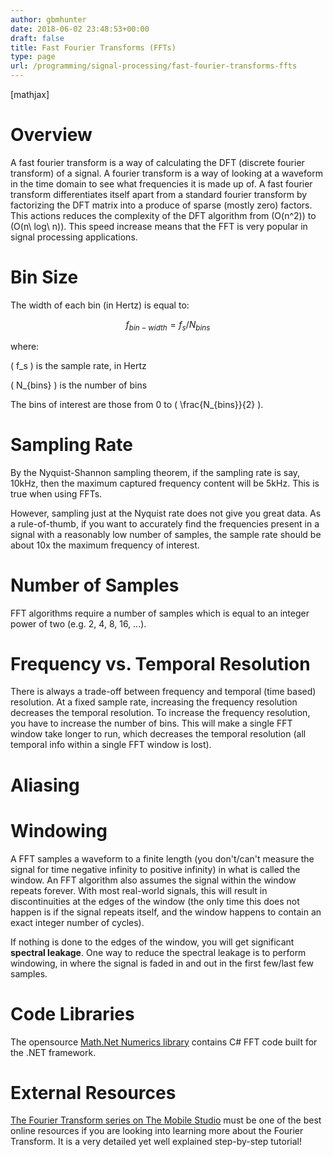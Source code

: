 ```yaml
---
author: gbmhunter
date: 2018-06-02 23:48:53+00:00
draft: false
title: Fast Fourier Transforms (FFTs)
type: page
url: /programming/signal-processing/fast-fourier-transforms-ffts
---
```


[mathjax]




# Overview




A fast fourier transform is a way of calculating the DFT (discrete fourier transform) of a signal. A fourier transform is a way of looking at a waveform in the time domain to see what frequencies it is made up of. A fast fourier transform differentiates itself apart from a standard fourier transform by factorizing the DFT matrix into a produce of sparse (mostly zero) factors. This actions reduces the complexity of the DFT algorithm from \(O(n^2)\) to \(O(n\ log\ n)\). This speed increase means that the FFT is very popular in signal processing applications.




# Bin Size




The width of each bin (in Hertz) is equal to:




$$ f_{bin-width} = f_s / N_{bins} $$




where:  

\( f_s \) is the sample rate, in Hertz  

\( N_{bins} \) is the number of bins




The bins of interest are those from 0 to \( \frac{N_{bins}}{2} \).




# **Sampling Rate**




By the Nyquist-Shannon sampling theorem, if the sampling rate is say, 10kHz, then the maximum captured frequency content will be 5kHz. This is true when using FFTs.




However, sampling just at the Nyquist rate does not give you great data. As a rule-of-thumb, if you want to accurately find the frequencies present in a signal with a reasonably low number of samples, the sample rate should be about 10x the maximum frequency of interest.




# Number of Samples




FFT algorithms require a number of samples which is equal to an integer power of two (e.g. 2, 4, 8, 16, ...).




# Frequency vs. Temporal Resolution




There is always a trade-off between frequency and temporal (time based) resolution. At a fixed sample rate, increasing the frequency resolution decreases the temporal resolution. To increase the frequency resolution, you have to increase the number of bins. This will make a single FFT window take longer to run, which decreases the temporal resolution (all temporal info within a single FFT window is lost).




# Aliasing




# Windowing




A FFT samples a waveform to a finite length (you don't/can't measure the signal for time negative infinity to positive infinity) in what is called the window. An FFT algorithm also assumes the signal within the window repeats forever. With most real-world signals, this will result in discontinuities at the edges of the window (the only time this does not happen is if the signal repeats itself, and the window happens to contain an exact integer number of cycles).




If nothing is done to the edges of the window, you will get significant **spectral leakage**. One way to reduce the spectral leakage is to perform windowing, in where the signal is faded in and out in the first few/last few samples.




# Code Libraries




The opensource [Math.Net Numerics library](http://numerics.mathdotnet.com/) contains C# FFT code built for the .NET framework.




# External Resources




[The Fourier Transform series on The Mobile Studio](http://www.themobilestudio.net/the-fourier-transform-part-1) must be one of the best online resources if you are looking into learning more about the Fourier Transform. It is a very detailed yet well explained step-by-step tutorial!
